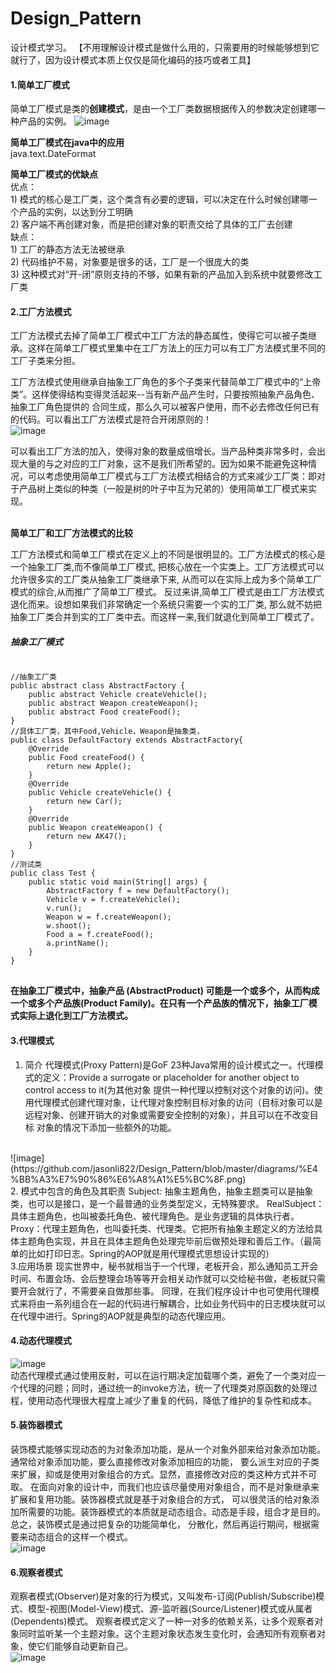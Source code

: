 # Design_Pattern
设计模式学习。 
【不用理解设计模式是做什么用的，只需要用的时候能够想到它就行了，因为设计模式本质上仅仅是简化编码的技巧或者工具】

#### 1.简单工厂模式
简单工厂模式是类的**创建模式**，是由一个工厂类数据根据传入的参数决定创建哪一种产品的实例。
![image](https://github.com/jasonli822/Design_Pattern/blob/master/diagrams/%E7%AE%80%E5%8D%95%E5%B7%A5%E5%8E%82%E6%A8%A1%E5%BC%8F.png)

**简单工厂模式在java中的应用** 
<br/>java.text.DateFormat

**简单工厂模式的优缺点**
<br/>优点：
<br/>1) 模式的核心是工厂类，这个类含有必要的逻辑，可以决定在什么时候创建哪一个产品的实例，以达到分工明确
<br/>2) 客户端不再创建对象，而是把创建对象的职责交给了具体的工厂去创建
<br/>缺点：
<br/>1) 工厂的静态方法无法被继承
<br/>2) 代码维护不易，对象要是很多的话，工厂是一个很庞大的类
<br/>3) 这种模式对“开-闭”原则支持的不够，如果有新的产品加入到系统中就要修改工厂类 

#### 2.工厂方法模式
工厂方法模式去掉了简单工厂模式中工厂方法的静态属性，使得它可以被子类继承。这样在简单工厂模式里集中在工厂方法上的压力可以有工厂方法模式里不同的工厂子类来分担。

工厂方法模式使用继承自抽象工厂角色的多个子类来代替简单工厂模式中的“上帝类”。这样使得结构变得灵活起来--当有新产品产生时，只要按照抽象产品角色、抽象工厂角色提供的
合同生成，那么久可以被客户使用，而不必去修改任何已有的代码。可以看出工厂方法模式是符合开闭原则的！
<br/>
![image](https://github.com/jasonli822/Design_Pattern/blob/master/diagrams/%E5%B7%A5%E5%8E%82%E6%A8%A1%E5%BC%8F.png)

可以看出工厂方法的加入，使得对象的数量成倍增长。当产品种类非常多时，会出现大量的与之对应的工厂对象，这不是我们所希望的。因为如果不能避免这种情况，可以考虑使用简单工厂模式与工厂方法模式相结合的方式来减少工厂类：即对于产品树上类似的种类（一般是树的叶子中互为兄弟的）使用简单工厂模式来实现。

<br/>**简单工厂和工厂方法模式的比较**

工厂方法模式和简单工厂模式在定义上的不同是很明显的。工厂方法模式的核心是一个抽象工厂类,而不像简单工厂模式, 把核心放在一个实类上。工厂方法模式可以允许很多实的工厂类从抽象工厂类继承下来, 从而可以在实际上成为多个简单工厂模式的综合,从而推广了简单工厂模式。 
反过来讲,简单工厂模式是由工厂方法模式退化而来。设想如果我们非常确定一个系统只需要一个实的工厂类, 那么就不妨把抽象工厂类合并到实的工厂类中去。而这样一来,我们就退化到简单工厂模式了。

##### 抽象工厂模式
<pre>
<code>
//抽象工厂类
public abstract class AbstractFactory {
    public abstract Vehicle createVehicle();
    public abstract Weapon createWeapon();
    public abstract Food createFood();
}
//具体工厂类，其中Food,Vehicle，Weapon是抽象类，
public class DefaultFactory extends AbstractFactory{
    @Override
    public Food createFood() {
        return new Apple();
    }
    @Override
    public Vehicle createVehicle() {
        return new Car();
    }
    @Override
    public Weapon createWeapon() {
        return new AK47();
    }
}
//测试类
public class Test {
    public static void main(String[] args) {
        AbstractFactory f = new DefaultFactory();
        Vehicle v = f.createVehicle();
        v.run();
        Weapon w = f.createWeapon();
        w.shoot();
        Food a = f.createFood();
        a.printName();
    }
}
</code>
</pre>

**在抽象工厂模式中，抽象产品 (AbstractProduct) 可能是一个或多个，从而构成一个或多个产品族(Product Family)。在只有一个产品族的情况下，抽象工厂模式实际上退化到工厂方法模式。**



#### 3.代理模式

1. 简介
代理模式(Proxy Pattern)是GoF 23种Java常用的设计模式之一。代理模式的定义：Provide a surrogate or placeholder for another object to control access to it(为其他对象
提供一种代理以控制对这个对象的访问)。使用代理模式创建代理对象，让代理对象控制目标对象的访问（目标对象可以是远程对象、创建开销大的对象或需要安全控制的对象），并且可以在不改变目标
对象的情况下添加一些额外的功能。
<br/>
![image](https://github.com/jasonli822/Design_Pattern/blob/master/diagrams/%E4%BB%A3%E7%90%86%E6%A8%A1%E5%BC%8F.png)

<br/>
2. 模式中包含的角色及其职责
Subject: 抽象主题角色，抽象主题类可以是抽象类，也可以是接口，是一个最普通的业务类型定义，无特殊要求。
RealSubject：具体主题角色，也叫被委托角色、被代理角色。是业务逻辑的具体执行者。
Proxy：代理主题角色，也叫委托类、代理类。它把所有抽象主题定义的方法给具体主题角色实现，并且在具体主题角色处理完毕前后做预处理和善后工作。（最简单的比如打印日志。Spring的AOP就是用代理模式思想设计实现的）

<br/>
3.应用场景
现实世界中，秘书就相当于一个代理，老板开会，那么通知员工开会时间、布置会场、会后整理会场等等开会相关动作就可以交给秘书做，老板就只需要开会就行了，不需要亲自做那些事。
同理，在我们程序设计中也可使用代理模式来将由一系列组合在一起的代码进行解耦合，比如业务代码中的日志模块就可以在代理中进行。Spring的AOP就是典型的动态代理应用。

#### 4.动态代理模式
![image](https://github.com/jasonli822/Design_Pattern/blob/master/diagrams/%E5%8A%A8%E6%80%81%E4%BB%A3%E7%90%86%E6%A8%A1%E5%BC%8F.png)
<br/>动态代理模式通过使用反射，可以在运行期决定加载哪个类，避免了一个类对应一个代理的问题；同时，通过统一的invoke方法，统一了代理类对原函数的处理过程，使用动态代理很大程度上减少了重复的代码，降低了维护的复杂性和成本。


#### 5.装饰器模式
装饰模式能够实现动态的为对象添加功能，是从一个对象外部来给对象添加功能。通常给对象添加功能，要么直接修改对象添加相应的功能，
要么派生对应的子类来扩展，抑或是使用对象组合的方式。显然，直接修改对应的类这种方式并不可取。
在面向对象的设计中，而我们也应该尽量使用对象组合，而不是对象继承来扩展和复用功能。装饰器模式就是基于对象组合的方式，
可以很灵活的给对象添加所需要的功能。装饰器模式的本质就是动态组合。动态是手段，组合才是目的。总之，装饰模式是通过把复杂的功能简单化，
分散化，然后再运行期间，根据需要来动态组合的这样一个模式。
<br/>
![image](https://github.com/jasonli822/Design_Pattern/blob/master/diagrams/%E8%A3%85%E9%A5%B0%E5%99%A8%E6%A8%A1%E5%BC%8F.png)

#### 6.观察者模式
观察者模式(Observer)是对象的行为模式，又叫发布-订阅(Publish/Subscribe)模式、模型-视图(Model-View)模式、源-监听器(Source/Listener)模式或从属者(Dependents)模式。
观察者模式定义了一种一对多的依赖关系，让多个观察者对象同时监听某一个主题对象。这个主题对象状态发生变化时，会通知所有观察者对象，使它们能够自动更新自己。
<br/>
![image](https://github.com/jasonli822/Design_Pattern/blob/master/diagrams/%E8%A7%82%E5%AF%9F%E8%80%85%E6%A8%A1%E5%BC%8F.png)

